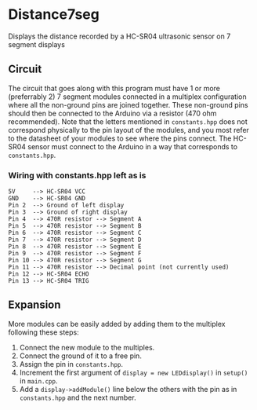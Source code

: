 # Distance7seg
Displays the distance recorded by a HC-SR04 ultrasonic sensor on 7 segment displays

## Circuit
The circuit that goes along with this program must have 1 or more (preferrably 2) 7 segment modules connected in a multiplex configuration where all the non-ground pins are joined together.
These non-ground pins should then be connected to the Arduino via a resistor (470 ohm recommended). Note that the letters mentioned in `constants.hpp` does not correspond physically to the pin layout of the modules, and you most refer to the datasheet of your modules to see where the pins connect.
The HC-SR04 sensor must connect to the Arduino in a way that corresponds to `constants.hpp`.

### Wiring with constants.hpp left as is
```
5V     --> HC-SR04 VCC
GND    --> HC-SR04 GND
Pin 2  --> Ground of left display
Pin 3  --> Ground of right display
Pin 4  --> 470R resistor --> Segment A
Pin 5  --> 470R resistor --> Segment B
Pin 6  --> 470R resistor --> Segment C
Pin 7  --> 470R resistor --> Segment D
Pin 8  --> 470R resistor --> Segment E
Pin 9  --> 470R resistor --> Segment F
Pin 10 --> 470R resistor --> Segment G
Pin 11 --> 470R resistor --> Decimal point (not currently used)
Pin 12 --> HC-SR04 ECHO
Pin 13 --> HC-SR04 TRIG
```

## Expansion
More modules can be easily added by adding them to the multiplex following these steps:
1. Connect the new module to the multiples.
2. Connect the ground of it to a free pin.
3. Assign the pin in `constants.hpp`.
4. Increment the first argument of `display = new LEDdisplay()` in `setup()` in `main.cpp`.
5. Add a `display->addModule()` line below the others with the pin as in `constants.hpp` and the next number.
